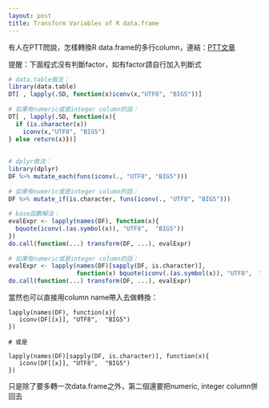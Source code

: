 ```yaml
---
layout: post
title: Transform Variables of R data.frame
---
```


有人在PTT問說，怎樣轉換R data.frame的多行column，連結：[PTT文章](https://www.ptt.cc/bbs/R_Language/M.1492142292.A.C75.html)

提醒：下面程式沒有判斷factor，如有factor請自行加入判斷式

``` R
# data.table做法：
library(data.table)
DT[ , lapply(.SD, function(x)iconv(x,"UTF8", "BIG5"))]
 
# 如果有numeric或是integer column的話：
DT[ , lapply(.SD, function(x){
  if (is.character(x))
    iconv(x,"UTF8", "BIG5")
} else return(x)})]
 
 
# dplyr做法：
library(dplyr)
DF %>% mutate_each(funs(iconv(., "UTF8", "BIG5")))
 
# 如果有numeric或是integer column的話：
DF %>% mutate_if(is.character, funs(iconv(., "UTF8", "BIG5")))    
 
# base函數解法：
evalExpr <- lapply(names(DF), function(x){
  bquote(iconv(.(as.symbol(x)), "UTF8",  "BIG5"))
})
do.call(function(...) transform(DF, ...), evalExpr)
 
# 如果有numeric或是integer column的話：
evalExpr <- lapply(names(DF)[sapply(DF, is.character)],
                   function(x) bquote(iconv(.(as.symbol(x)), "UTF8",  "BIG5")))
do.call(function(...) transform(DF, ...), evalExpr)
```

當然也可以直接用column name帶入去做轉換：

```
lapply(names(DF), function(x){
   iconv(DF[[x]], "UTF8",  "BIG5")
})

# 或是

lapply(names(DF)[sapply(DF, is.character)], function(x){
   iconv(DF[[x]], "UTF8",  "BIG5")
})
```

只是除了要多轉一次data.frame之外，第二個還要把numeric, integer column併回去  
